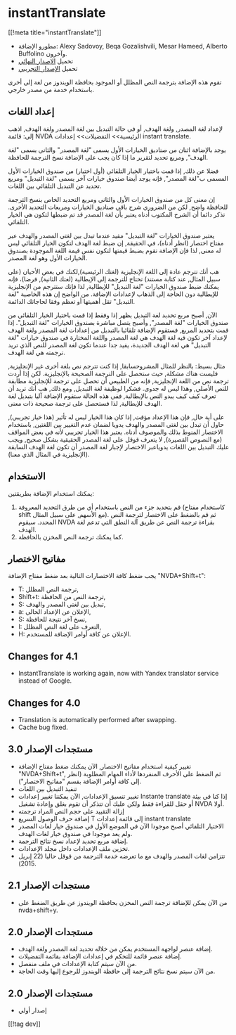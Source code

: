 # instantTranslate #
[[!meta title="instantTranslate"]]

* مطورو الإضافة: Alexy Sadovoy, Beqa Gozalishvili, Mesar Hameed, Alberto
  Buffolino وآخرون.
* تحميل [الإصدار النهائي][1]
* تحميل [الإصدار التجريبي][2]

تقوم هذه الإضافة بترجمة النص المظلل أو الموجود بحافظة الويندوز من لغة إلى
أخرى باستخدام خدمة من مصدر خارجي.

## إعداد اللغات ##
لإعداد لغة المصدر, ولغة الهدف, أو في حالة التبديل بين لغة المصدر ولغة الهدف, اذهب إلى: قائمة NVDA الرئيسية>> التفضيلات>> إعدادات instant translate.

يوجد بالإضافة اثنان من صناديق الخيارات الأول يسمى "لغة المصدر" والثاني يسمى
"لغة الهدف", ومربع تحديد لتقرير ما إذا كان يجب على الإضافة نسخ الترجمة
للحافظة.

فضلا عن ذلك, إذا قمت باختيار الخيار التلقائي (أول اختيار) من صندوق الخيارات
الأول المسمى ب"لغة المصدر", فإنه يوجد أيضا صندوق خيارات آخر يسمى "لغة
التبديل" ومربع تحديد عن التبديل التلقائي بين اللغات.

إن معنى كل من صندوق الخيارات الأول والثاني ومربع التحديد الخاص بنسخ الترجمة
للحافظة واضح, لكن من الضروري شرح باقي صناديق الخيارات ومربعات التحديد
الأخرى. تذكر دائما أن الشرح المكتوب أدناه يعتبر بأن لغة المصدر قد تم ضبطها
لتكون هي الخيار التلقائي.

يعتبر صندوق الخيارات "لغة التبديل" مفيد عندما تبدل بين لغتي المصدر والهدف
عبر مفتاح اختصار (انظر أدناه)، في الحقيقة, إن ضبط لغة الهدف لتكون الخيار
التلقائي ليس له معنى, لذا فإن الإضافة تقوم بضبط قيمتها لتكون نفس قيمة اللغة
الموجودة بصندوق الخيارات الأول وهو لغة المصدر.

هب أنك تترجم عادة إلى اللغة الإنجليزية (لغتك الرئيسية),لكنك في بعض الأحيان
(على سبيل المثال, عند كتابة مستند) تحتاج للترجمة إلى الإيطالية (لغتك
الثانية), فرضا)، فإنه يمكنك ضبط صندوق الخيارات "لغة التبديل" للإيطالية, لذا
فإنك ستترجم من الإنجليزية للإيطالية دون الحاجة إلى الذهاب لإعدادات
الإضافة. من الواضح إن هذه الخاصية "لغة التبديل" تقل أهميتها أو تعظم وفقا
لحاجاتك الدائمة.

الآن, أصبح مربع تحديد لغة التبديل يظهر إذا وفقط إذا قمت باختيار الخيار
التلقائي من صندوق الخيارات "لغة المصدر", وأصبح يتصل مباشرة بصندوق الخيارات
"لغة التبديل". إذا قمت بتحديد المربع, فستقوم الإضافة تلقائيا بالتبديل من
إعدادات لغة المصدر ولغة الهدف لإعداد آخر تكون فيه لغة الهدف هي لغة المصدر
واللغة المختارة في صندوق خيارات "لغة التبديل" هي لغة الهدف الجديدة، يفيد جدا
عندما تكون لغة المصدر للنص الذي تريد ترجمته هي لغة الهدف.

مثال بسيط: بالنظر للمثال المشروحسابقا, إذا كنت تترجم نص بلغة أخرى غير
الإنجليزية, فليست هناك مشكلة, حيث ستحصل على الترجمة الصحيحة بالإنجليزية. لكن
إذا أردت ترجمة نص من اللغة الإنجليزية, فإنه من الطبيعي أن تحصل على ترجمة
للإنجليزية مطابقة للنص الأصلي, وهذا ليس له جدوى. فشكرا لوظيفة لغة التبديل,
ومع ذلك, هب أنك تريد أن تعرف كيف كيف يبدو النص بالإيطالية, ففي هذه الحالة
ستقوم الإضافة آليا بتبديل لغة الهدف للإيطالية, لذا فستحصل على ترجمة صحيحة
ذات معنى.

على أية حال, فإن هذا الإعداد مؤقت, إذا كان هذا الخيار ليس له تأثير (هذا خيار
تجريبي), حاول أن تبدل بين لغتي المصدر والهدف يدويا لضمان عدم التغيير بين
اللغتين, باستخدام الاختصار المنوط بذلك والموصوف أدناه. يعتبر هذا الخيار
تجريبي لأنه في بعض المواقف (مع النصوص القصيرة), لا يتعرف قوقل على لغة المصدر
الحقيقية بشكل صحيح, ويجب عليك التبديل بين اللغات يدوياعبر الاختصار لإجبار
لغة المصدر أن تكون لغة الهدف السابقة (الإنجليزية في المثال الذي معنا).

## الاستخدام ##
يمكنك استخدام الإضافة بطريقتين:

1. قم بتحديد جزء من النص باستخدام أي من طرق التحديد المعروفة (كاستخدام مفتاح
   shift مع الأسهم, على سبيل المثال). ثم قم بالضغط على الاختصار لترجمة النص
   المحدد. سيقوم NVDA بقراءة ترجمة النص عن طريق آلة النطق التي تدعم لغة
   الهدف.
2. كما يمكنك ترجمة النص المخزن بالحافظة.

## مفاتيح الاختصار ##
يجب ضغط كافة الاختصارات التالية بعد ضغط مفتاح الإضافة "NVDA+Shift+t":

* T: ترجمة النص المظلل,
* Shift+t: ترجمة النص من الحافظة,
* S: تبديل بين لغتي المصدر والهدف,
* a: الإعلان عن الإعداد الحالي,
* S: نسخ آخر نتيجة للحافظة,
* I: التعرف على لغة النص المظلل,
* H: الإعلان عن كافة أوامر الإضافة للمستخدم.

## Changes for 4.1 ##
* InstantTranslate is working again, now with Yandex translator service
  instead of Google.

## Changes for 4.0 ##
* Translation is automatically performed after swapping.
* Cache bug fixed.

## مستجدات الإصدار 3.0 ##
* تغيير كيفية استخدام مفاتيح الاختصار, الآن يمكنك ضغط مفتاح الإضافة
  "NVDA+Shift+t", ثم الضغط على الأحرف المنفردها لأداء المهام المطلوبة (انظر
  إلى كافة أوامر الإضافة بقسم "مفاتيح الاختصار").
* تنفيذ التبديل بين اللغات
* تغيير تنسيق الإعدادات, الآن يمكننا تغيير إعدادات Instante translate إذا
  كنا في بيئة أو حقل للقراءة فقط ولكن عليك أن تتذكر أن تقوم بغلق وإعادة
  تشغيل NVDA أولا. 
* إزالة التقييد على حجم النص المراد ترجمته
* إضافة حرف الوصول السريع T إلى قائمة إعدادات instant translate
* الاختيار التلقائي أصبح موجودا الآن في الموضع الأول في صندوق خيار لغات
  المصدر ولم يعد موجودا في صندوق خيار لغات الهدف.
* إضافة مربع تحديد لإعداد نسخ نتائج الترجمة.
* تخزين ملف الإعدادات داخل مجلد الإعدادات.
* تتزامن لغات المصدر والهدف مع ما تعرضه خدمة الترجمة من قوقل حاليا (22 إبريل
  2015).


## مستجدات الإصدار 2.1 ##
* من الآن يمكن للإضافة ترجمة النص المخزن بحافظة الويندوز عن طريق الضغط على
  nvda+shift+y.

## مستجدات الإصدار 2.0 ##
* إضافة عنصر لواجهة المستخدم يمكن من خلاله تحديد لغة المصدر ولغة الهدف.
* إضافة عنصر قائمة للتحكم في إعدادات الإضافة بقائمة التفضيلات.
* من الآن سيتم كتابة الإعدادات في ملف منفصل.
* من الآن سيتم نسخ نتائج الترجمة إلى حافظة الويندوز للرجوع إليها وقت الحاجة.

## مستجدات الإصدار 2.0 ##
* إصدار أولي


[[!tag dev]]

[1]: https://addons.nvda-project.org/files/get.php?file=it

[2]: https://addons.nvda-project.org/files/get.php?file=it-dev
